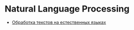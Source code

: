 # Natural Language Processing

- [Обработка текстов на естественных языках](https://habr.com/company/mailru/blog/358736/)
